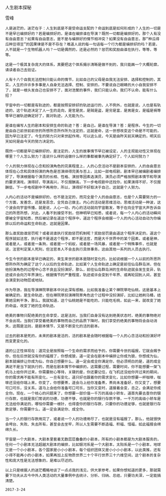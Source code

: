人生剧本探秘

雪峰


    人是迷茫的，迷茫在于：人生到底是不是受命运支配的？命运到底是如何形成的？人生的一切是不是早已编排好的？若是编排好的，是谁在编排谁在导演？既然一切都是编排好的，那个人有没有自由意志？如果有自由意志，是不是与编排好的情节相冲突？如果没有自由意志，那“种瓜得瓜种豆得豆”的因果律是不是不存在？难道人说的每一句话每一个行为都是编排好的吗？若是，人不就是一个生物机器人吗？一切是偶然的，还是必然的？惩罚和奖励由谁在执行，等等，等等。

    这是一个极其复杂庞大的体系，真要把这个体系揭示清晰是做不到的，我只能画一个大概轮廓，请读者自己去验证。

    人有十八个自我无法控制只能认命的情节，比如自己的父母是自我无法安排、选择和控制的，其实，人生的许许多多事是人自身无法选择、控制、安排的，不要说自己眼睛的大小自我安排不了，就是一根头发自己也安排不了，面对浩繁的事件，我们只能认命。我们不认命，能有什么招？

    宇宙中的一切都是有轨迹的，都是按照安排好的轨迹运行的，人不例外，也就是说，人也是有轨迹的，这个轨迹决定了人一生的走向，是官是民，是贼是盗，是穷是富，是男是女，是福是祸等等早已被轨迹确定好了，面对轨迹，人无能为力。

    是谁在编写人生的剧本和安排生命的轨迹？答：是自己。是谁在导演？答：是程序。今生的一切是由自己前世前前世的所想所念所作所为注定的，这就是命，这一世想改变这个命是不可能的，因为早已注定了。今生的努力只对来世起作用，可以这么说，今天是由昨天前天确定的，明天后天如何是由今天的努力决定的。

    既然一切都是早已编排好的，是注定的，人生的故事情节早已被设定，人的主观能动性又体现在哪里？个人怎么努力？连说什么样的话做什么样的事都被事先确定好了，个人如何努力？

    个人的努力体现在心念和扮演角色的完美程度上，人的心念活动不是剧本安排的，人的自由意志体现在心念和具体扮演的角色是否演绎得完美与否上，比如一部电视剧，剧本早已被编剧者编排好了，导演根据每个演员的长相、性格、演技等因素选演员，演员必须严格按照剧本情节和导演的要求演戏，演得好，导演高兴，不仅报酬高，下一步电视剧中还找你，如果演得不好，不仅报酬低，下一步电视剧中不再用你，所以，演得好不好取决于自己，这就是个人努力。

    人内心的活动不是编排好的，也不是注定的，而完全是个人的自由意志，也是个人需要努力的一个方面，发善念，还是发恶念，全凭自己做主。内心的活动是思维活动，思维活动是一种波，这个波会向宇宙传播，就是说，人心一动，内心的活动就向宇宙散发，等于在向全宇宙大声告诉自己的所思所想，对此，人看不到接受不到，但神明早已知悉，或者说，每一个人内心的活动瞬间便被全宇宙知悉，然后被记录在道这个程序中，道这个程序会根据一个人的内心活动自动为你编排以后的命运和生命轨迹，这就是因果。

    那么谁奖励谁惩罚呢？或者说谁执行奖励惩罚机制呢？奖励惩罚是由道这个程序决定的，道这个程序就如法官，执行者不是道这个程序，即不是法官，而是大千世界中的某个因素，或者是神，或者是人，或者是一条狗，或者是一个蚂蚁，或者是一场风暴，或者是一个特殊事件，也就是说，法官判定某人死刑，但法官本人不会去执行具体事务，这由其他一系列的人员去执行。

    今生今世的剧本是早已确定的，来生来世的剧本是随时变化的，比如说根据一个人以前的所思所想所作所为确定了这个人以后的生命轨迹，比如某个人生命轨迹上确定是前往仙岛群岛洲，但在他扮演角色的过程中心念不良且没扮演好，那么，前往仙岛群岛洲的生命轨迹就会发生变异，轨迹或许会向万年界演化，根据情节的严重程度，轨迹或许会变到千年界、或再轮回到人间，甚至会演变到动物层或地狱。

    作为导游，我在导演禅院草剧本中对此深有感触，比如我准备让某个禅院草吃仙桃，这是基本上被确定的，是生命轨迹，但在禅院草扮演禅院草角色这个过程中没扮演好，比如让她刷马桶，结果她没刷干净，那么，我就知道，这个仙桃她是不能吃的，只能吃毛桃，如此一来，就改变了她的命运，改变了她的生命轨迹。

    绝美的事物只配绝美的生命享受，这是法则，当我们自身没有达到绝美状态时，绝美的事物绝对不会出现。当我们享受着绝美的事物而自己的品质下降时，我们享受的绝美的事物将会自动消失，这既是法则，是剧本情节，又是不断变化的活的剧本。

    过去的剧本是死的，未来的剧本是活的，活的剧本是会随时根据每一个人的心念活动和扮演好坏而变更变化的。

    道的公正性体现在：道完全是按照每一个生命的需求而给予的，你需要今世的福报，它就会赐予你，但在后世就没有你的福报了，你想成狼，道一定会在剧本中编排让你成为狼，你想成为仙，剧本就编排让你成为仙，你自己想要什么，道一定会成全你满足你，但必须明白的是，道的成全满足不是当下就执行的，而是在剧本情节中编排的，这需要过程，需要时间，你不能想要一架飞机马上给你开过来，你需要耐心等待，关键的是，你还要记住，在飞机还没给你开过来的期间，你的需求再不能有所变化，一旦有变化，道只好也跟着你的需求变化，比如你想要一杯咖啡，咖啡还没给你端上来，你变了，你想要茶，道会马上给你准备茶，茶尚未准备好，你又变了，想要可口可乐，没关系，道马上会给你准备可口可乐，当你又变时，道接着会变，总之，会满足你成全你。现在，一个核心的问题来了，你想要一部价值一千万的高级小轿车，道首先要去查你的银行存款，也就是我们常说的功德，功德不够，也就是你的银行存款不够，一千万的高级小轿车是无法给你满足的，哪怕你需要一根针，也得查你的银行存款，只要你的功德足够，也就是银行存款足够，你需要什么，道一定会满足你、成全你。

    当一个人的银行存款用完了，或者说一个人的功德用尽了，也就是没有福报了，那么，他就很快会垮台、失败、失去所有，甚至会去坐牢，所以人生需要不断造福、积福、惜福，如此福报会绵绵久长。

    宇宙是一个大剧本，大剧本里套着无数层层叠叠的小剧本，所有的小剧本都是为大剧本服务的，任何一个小剧本无法超越大剧本的编排，比如银河系是一个大剧本，太阳系是一个小剧本，地球又是一个小小剧本，各个国家是小小小剧本，每个组织团体又是小小小小剧本，以此类推，还有小得不能再小的小剧本，如果再加上反物质世界二十个平行世界三十六维空间，这个剧本的复杂性和庞大性是无法想象的，是难以尽述的。

    以上只是根据人的迷茫概略地谈了一点点我的浅见，供大家参考，如果你想知道的更多，那就需要下功夫从古今中外人类活动的大量事例中去统计、分析、归纳、总结，只要功夫深，一定能搞清楚。

    2017-3-24



